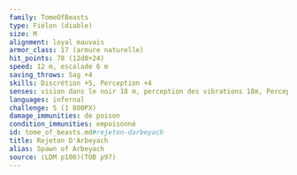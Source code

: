 ```yaml
---
family: TomeOfBeasts
type: Fiélon (diable)
size: M
alignment: loyal mauvais
armor_class: 17 (armure naturelle)
hit_points: 78 (12d8+24)
speed: 12 m, escalade 6 m
saving_throws: Sag +4
skills: Discrétion +5, Perception +4
senses: vision dans le noir 18 m, perception des vibrations 18m, Perception passive 14
languages: infernal
challenge: 5 (1 800PX)
damage_immunities: de poison
condition_immunities: empoisonné
id: tome_of_beasts.md#rejeton-darbeyach
title: Rejeton D'Arbeyach
alias: Spawn of Arbeyach
source: (LDM p100)(TOB p97)
---
```



